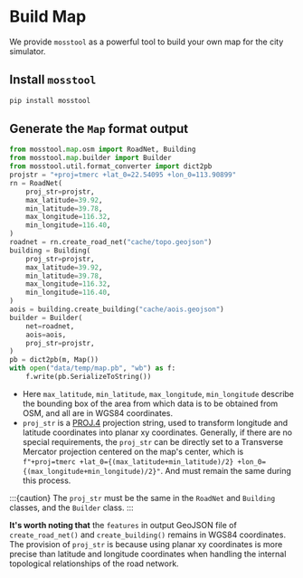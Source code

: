 # Build Map

We provide `mosstool` as a powerful tool to build your own map for the city simulator.

## Install `mosstool`

```bash
pip install mosstool
```

## Generate the `Map` format output

```python
from mosstool.map.osm import RoadNet, Building
from mosstool.map.builder import Builder
from mosstool.util.format_converter import dict2pb
projstr = "+proj=tmerc +lat_0=22.54095 +lon_0=113.90899"
rn = RoadNet(
    proj_str=projstr,
    max_latitude=39.92,
    min_latitude=39.78,
    max_longitude=116.32,
    min_longitude=116.40,
)
roadnet = rn.create_road_net("cache/topo.geojson")
building = Building(
    proj_str=projstr,
    max_latitude=39.92,
    min_latitude=39.78,
    max_longitude=116.32,
    min_longitude=116.40,
)
aois = building.create_building("cache/aois.geojson")
builder = Builder(
    net=roadnet,
    aois=aois,
    proj_str=projstr,
)
pb = dict2pb(m, Map())
with open("data/temp/map.pb", "wb") as f:
    f.write(pb.SerializeToString())
```

- Here `max_latitude`, `min_latitude`, `max_longitude`, `min_longitude` describe the bounding box of the area from which data is to be obtained from OSM, and all are in WGS84 coordinates.
- `proj_str` is a [PROJ.4](https://proj.org/en/9.5/) projection string, used to transform longitude and latitude coordinates into planar xy coordinates. Generally, if there are no special requirements, the `proj_str` can be directly set to a Transverse Mercator projection centered on the map's center, which is `f"+proj=tmerc +lat_0={(max_latitude+min_latitude)/2} +lon_0={(max_longitude+min_longitude)/2}"`. And must remain the same during this process.

:::{caution}
The `proj_str` must be the same in the `RoadNet` and `Building` classes, and the `Builder` class.
:::

**It's worth noting that** the `features` in output GeoJSON file of `create_road_net()` and `create_building()` remains in WGS84 coordinates. The provision of `proj_str` is because using planar xy coordinates is more precise than latitude and longitude coordinates when handling the internal topological relationships of the road network.
